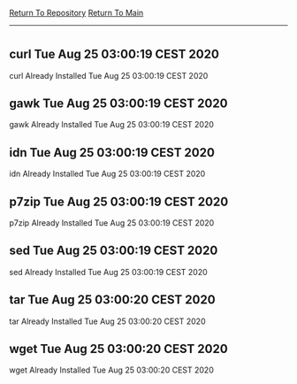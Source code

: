 [Return To Repository](https://github.com/bast69/piholeparser/)
[Return To Main](https://github.com/bast69/piholeparser/blob/master/RecentRunLogs/Mainlog.md)
____________________________________
# 
## curl Tue Aug 25 03:00:19 CEST 2020
curl Already Installed Tue Aug 25 03:00:19 CEST 2020
## gawk Tue Aug 25 03:00:19 CEST 2020
gawk Already Installed Tue Aug 25 03:00:19 CEST 2020
## idn Tue Aug 25 03:00:19 CEST 2020
idn Already Installed Tue Aug 25 03:00:19 CEST 2020
## p7zip Tue Aug 25 03:00:19 CEST 2020
p7zip Already Installed Tue Aug 25 03:00:19 CEST 2020
## sed Tue Aug 25 03:00:19 CEST 2020
sed Already Installed Tue Aug 25 03:00:19 CEST 2020
## tar Tue Aug 25 03:00:20 CEST 2020
tar Already Installed Tue Aug 25 03:00:20 CEST 2020
## wget Tue Aug 25 03:00:20 CEST 2020
wget Already Installed Tue Aug 25 03:00:20 CEST 2020

